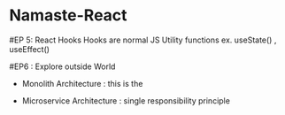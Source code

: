 # Namaste-React


#EP 5: React Hooks 
Hooks are normal JS Utility functions
ex.  useState() , useEffect()

#EP6  : Explore outside World 
-  Monolith Architecture : 
        this is the 

- Microservice Architecture :
    single responsibility principle


